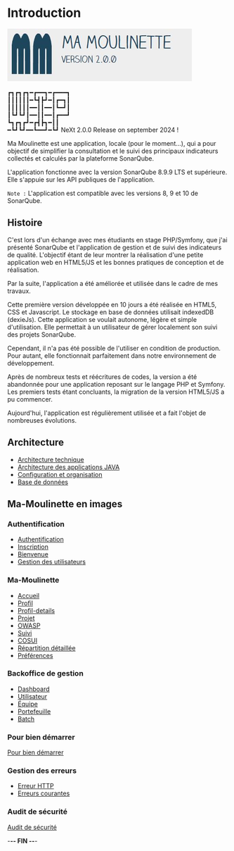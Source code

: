 # Introduction

![Ma-Moulinette](/documentation/ressources/home-000.jpg)

┏┓┏┓┏┓━┏━━┓━┏━━━┓\
┃┃┃┃┃┃━┗┫┣┛━┃┏━┓┃\
┃┃┃┃┃┃━━┃┃━━┃┗━┛┃\
┃┗┛┗┛┃━━┃┃━━┃┏━━┛\
┗┓┏┓┏┛━┏┫┣┓━┃┃\
━┗┛┗┛━━┗━━┛━┗┛  NeXt 2.0.0 Release on september 2024 !

Ma Moulinette est une application, locale (pour le moment...), qui a pour objectif de simplifier la consultation et le suivi des principaux indicateurs collectés et calculés par la plateforme SonarQube.

L'application fonctionne avec la version SonarQube 8.9.9 LTS et supérieure. Elle s'appuie sur les API publiques de l'application.

`Note :` L'application est compatible avec les versions 8, 9 et 10 de SonarQube.

## Histoire

C'est lors d'un échange avec mes étudiants en stage PHP/Symfony, que j'ai présenté SonarQube et l'application de gestion et de suivi des indicateurs de qualité. L'objectif étant de leur montrer la réalisation d'une petite application web en HTML5/JS et les bonnes pratiques de conception et de réalisation.

Par la suite, l'application a été améliorée et utilisée dans le cadre de mes travaux.

Cette première version développée en 10 jours a été réalisée en HTML5, CSS et Javascript. Le stockage en base de données utilisait indexedDB (dexieJs). Cette application se voulait autonome, légère et simple d'utilisation. Elle permettait à un utilisateur de gérer localement son suivi des projets SonarQube.

Cependant, il n'a pas été possible de l'utiliser en condition de production. Pour autant, elle fonctionnait parfaitement dans notre environnement de développement.

Après de nombreux tests et réécritures de codes, la version a été abandonnée pour une application reposant sur le langage PHP et Symfony. Les premiers tests étant concluants, la migration de la version HTML5/JS a pu commencer.

Aujourd'hui, l'application est régulièrement utilisée et a fait l'objet de nombreuses évolutions.

## Architecture

* [Architecture technique](/documentation/architecture-technique.md)
* [Architecture des applications JAVA](/documentation/architecture-java.md)
* [Configuration et organisation](/documentation/architecture-organisation.md)
* [Base de données](/documentation/architecture-base-de-donnees.md)

## Ma-Moulinette en images

### Authentification

* [Authentification](/documentation/authentification.md)
* [Inscription](/documentation/inscription.md)
* [Bienvenue](/documentation/bienvenue.md)
* [Gestion des utilisateurs](/documentation/utilisateur.md)

### Ma-Moulinette

* [Accueil](/documentation/accueil.md)
* [Profil](/documentation/profil.md)
* [Profil-details](/documentation/profil-details.md)
* [Projet](/documentation/projet.md)
* [OWASP](/documentation/owasp.md)
* [Suivi](/documentation/suivi.md)
* [COSUI](/documentation/cosui.md)
* [Répartition détaillée](/documentation/repartition_details.md)
* [Préférences](/documentation/preferences.md)

### Backoffice de gestion

* [Dashboard](/documentation/dashboard.md)
* [Utilisateur](/documentation/utilisateur.md)
* [Équipe](/documentation/equipe.md)
* [Portefeuille](/documentation/portefeuille.md)
* [Batch](/documentation/batch.md)

### Pour bien démarrer

[Pour bien démarrer](/documentation/pour_bien_demarrer.md)

### Gestion des erreurs

* [Erreur HTTP](/documentation/http-erreur.md)
* [Erreurs courantes](/documentation/erreurs.md)

### Audit de sécurité

[Audit de sécurité](/documentation/audit.md)

-**-- FIN --**-
